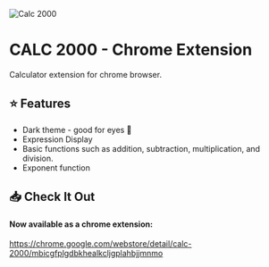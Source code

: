 ![Calc 2000](https://i.imgur.com/1E2ZHsD.png)

# CALC 2000 - Chrome Extension
Calculator extension for chrome browser. 

## ⭐ Features
- Dark theme - good for eyes 👀
- Expression Display
- Basic functions such as addition, subtraction, multiplication, and division.
- Exponent function

## 📥 Check It Out
#### Now available as a chrome extension:
https://chrome.google.com/webstore/detail/calc-2000/mbicgfplgdbkhealkcljgplahbjjmnmo


